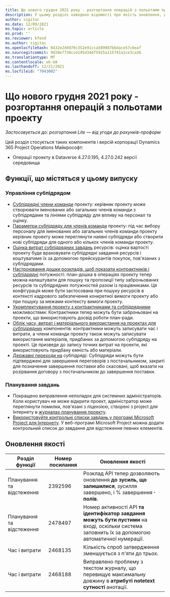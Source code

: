```yaml
---
title: Що нового грудня 2021 року - розгортання операцій з польотами проекту
description: У цьому розділі наведено відомості про якість оновлення, доступні в грудні 2021 року випуску проекту операцій Lite розгортання.
author: sigitac
ms.date: 12/09/2021
ms.topic: article
ms.prod: ''
ms.reviewer: kfend
ms.author: sigitac
ms.openlocfilehash: 0432e2d4970c352e91cca589987bbdace57c6eaf
ms.sourcegitcommit: 9d20e7738cce195d344f5925a115741a1ce3ca36
ms.translationtype: MT
ms.contentlocale: uk-UA
ms.lasthandoff: 12/21/2021
ms.locfileid: "7943002"
---
```

# <a name="whats-new-december-2021---project-operations-lite-deployment"></a>Що нового грудня 2021 року - розгортання операцій з польотами проекту

_Застосовується до: розгортання Lite — від угоди до рахунків-проформ_

Цей розділ стосується таких компонентів і версій корпорації Dynamics 365 Project Operations Майкрософт:

- Операції проекту в Dataverse 4.27.0.195, 4.27.0.242 версії середовища


## <a name="features-included-in-this-release"></a>Функції, що містяться у цьому випуску

### <a name="subcontract-management"></a>Управління субпідрядом 

- [Субпідрядні члени команди](../subcontracting/subcontracting-project-team-members.md) проекту: керівник проекту може створювати іменованих або загальних членів команди з субпідрядами та лініями субпідряду для впливу на персонал та оцінку.
- [Параметри субпідряду для членів команди](../subcontracting/subcon-options.md) проекту: під час вибору персоналу для іменованих або загальних членів команди проекту керівник проекту може переглянути наявні субпідряди або створити нові субпідряди для одного або кількох членів команди проекту. 
- [Оцінка витрат субпідрядних завдань](../subcontracting/costing-subcon-ra.md) ресурсів: оцінка вартості проекту буде враховувати субпідрядні завдання ресурсів і коштуватиме їх за допомогою прейскурантів покупок, пов'язаних з субпідрядами. 
- [Настроювання дошки розкладів, щоб показати контрактників і субпідрядні](../subcontracting/configure-sb-subcon.md) потужності: план-дошка в операціях проекту тепер можна налаштувати для пошуку та пропозиції типу заброньованих ресурсів та субпідрядних потужностей разом із працівниками. Ця конфігурація може бути застосована при пошуку ресурсів в контексті кадрового забезпечення конкретної вимоги проекту або при пошуку за межами контексту вимоги проекту.
- [Укомплектування проекту з контрактниками та субпідрядними](../subcontracting/staffing-cw.md) можливостями: Контрактники тепер можуть бути заброньовані на проекти, що використовують досвід роботи план-ради.
- [Облік часу, витрат і матеріального використання на проектах для субпідрядних](../subcontracting/recording-subcon-actuals.md) компонентів: контрактники можуть записувати час і витрати, а члени команди проекту також можуть записувати використання матеріалів, придбаних за допомогою субпідряду на проекті. Це призведе до запису точних витрат на проекти, які використовують придбану ємність або матеріали.
- [Державні переходи на](../subcontracting/subcon-states.md) субпідряді: Субпідряди можуть бути підтверджені для завершення переговорів з постачальником, закриті для позначення завершення поставки або скасовані, щоб вказати на розірвання договору з постачальником до завершення поставки.

### <a name="task-planning"></a>Планування завдань
- Покращено виправлення неполадок для системних адміністраторів. Коли користувач не може відкрити проект, адміністратор може переглянути помилки, пов'язані з ліцензією, створені з project для Інтернету в [журналах планування проекту](../../project-management/schedule-api-logs.md).
- [Використовуйте контрольні списки завдань у програмі Microsoft Project для Інтернету](https://support.microsoft.com/en-us/office/use-task-checklists-in-microsoft-project-for-the-web-c69bcf73-5c75-4ad3-9893-6d6f92360e9c). У веб-програмі Microsoft Project можна додати контрольний список до завдання для відстеження певних елементів.

## <a name="quality-updates"></a>Оновлення якості

| **Розділ функції** | **Номер посилання** | **Оновлення якості** |
| --- | --- | --- |
| Планування та відстеження | 2392596 | Розклад API тепер дозволяють оновлення **до зусиль, що залишилися**, зусилля завершено, і % завершення **·** **полів**. |
| Планування та відстеження | 2478497 | Номер активності API **та ідентифікатор завдання можуть бути** **пустими** на вході, оскільки система заповнить їх за допомогою автоматичної нумерації.|
| Час і витрати | 2468135 | Кількість спроб затвердження зменшується з п'яти до трьох. |
| Час і витрати | 2468188 | Виправлено проблему з текстом журналу, що перевищує максимальну довжину в **атрибуті notetext** **сутності** анотації. |
